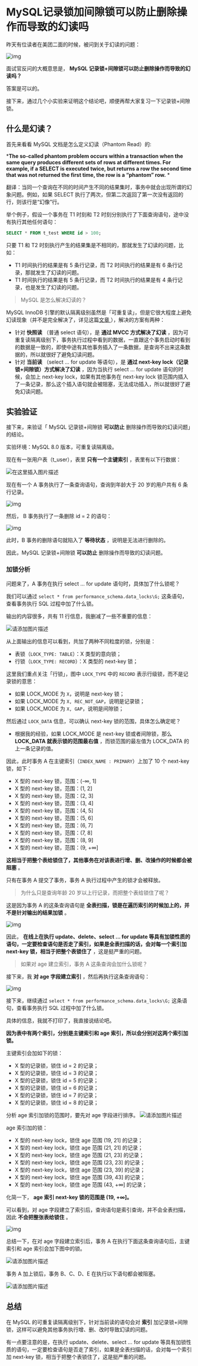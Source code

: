# MySQL记录锁加间隙锁可以防止删除操作而导致的幻读吗

昨天有位读者在美团二面的时候，被问到关于幻读的问题：

![img](./assets/MySQL记录锁加间隙锁可以防止删除操作而导致的幻读吗/1.png)

面试官反问的大概意思是， **MySQL 记录锁+间隙锁可以防止删除操作而导致的幻读吗？**  

答案是可以的。

接下来，通过几个小实验来证明这个结论吧，顺便再帮大家复习一下记录锁+间隙锁。

## 什么是幻读？

首先来看看 MySQL 文档是怎么定义幻读（Phantom Read）的:

 ***The so-called phantom problem occurs within a transaction when the same query produces different sets of rows at different times. For example, if a SELECT is executed twice, but returns a row the second time that was not returned the first time, the row is a “phantom” row.** * 

翻译：当同一个查询在不同的时间产生不同的结果集时，事务中就会出现所谓的幻象问题。例如，如果 SELECT 执行了两次，但第二次返回了第一次没有返回的行，则该行是“幻像”行。

举个例子，假设一个事务在 T1 时刻和 T2 时刻分别执行了下面查询语句，途中没有执行其他任何语句：

```sql
SELECT * FROM t_test WHERE id > 100;
```

只要 T1 和 T2 时刻执行产生的结果集是不相同的，那就发生了幻读的问题，比如：

- T1 时间执行的结果是有 5 条行记录，而 T2 时间执行的结果是有 6 条行记录，那就发生了幻读的问题。
- T1 时间执行的结果是有 5 条行记录，而 T2 时间执行的结果是有 4 条行记录，也是发生了幻读的问题。

> MySQL 是怎么解决幻读的？

MySQL InnoDB 引擎的默认隔离级别虽然是「可重复读」，但是它很大程度上避免幻读现象（并不是完全解决了，详见这篇[文章 ](https://xiaolincoding.com/mysql/transaction/phantom.html)），解决的方案有两种：

- 针对 **快照读** （普通 select 语句），是 **通过 MVCC 方式解决了幻读** ，因为可重复读隔离级别下，事务执行过程中看到的数据，一直跟这个事务启动时看到的数据是一致的，即使中途有其他事务插入了一条数据，是查询不出来这条数据的，所以就很好了避免幻读问题。
- 针对 **当前读** （select ... for update 等语句），是 **通过 next-key lock（记录锁+间隙锁）方式解决了幻读** ，因为当执行 select ... for update 语句的时候，会加上 next-key lock，如果有其他事务在 next-key lock 锁范围内插入了一条记录，那么这个插入语句就会被阻塞，无法成功插入，所以就很好了避免幻读问题。

## 实验验证

接下来，来验证「 MySQL 记录锁+间隙锁 **可以防止** 删除操作而导致的幻读问题」的结论。

实验环境：MySQL 8.0 版本，可重复读隔离级。

现在有一张用户表（t_user），表里 **只有一个主键索引** ，表里有以下行数据：

![在这里插入图片描述](./assets/MySQL记录锁加间隙锁可以防止删除操作而导致的幻读吗/2.png)

现在有一个 A 事务执行了一条查询语句，查询到年龄大于 20 岁的用户共有 6 条行记录。

![img](./assets/MySQL记录锁加间隙锁可以防止删除操作而导致的幻读吗/3.png)

然后， B 事务执行了一条删除 id = 2 的语句：

![img](./assets/MySQL记录锁加间隙锁可以防止删除操作而导致的幻读吗/4.png)

此时，B 事务的删除语句就陷入了 **等待状态** ，说明是无法进行删除的。

因此，MySQL 记录锁+间隙锁 **可以防止** 删除操作而导致的幻读问题。

### 加锁分析

问题来了，A 事务在执行 select ... for update 语句时，具体加了什么锁呢？

我们可以通过 `select * from performance_schema.data_locks\G;` 这条语句，查看事务执行 SQL 过程中加了什么锁。

输出的内容很多，共有 11 行信息，我删减了一些不重要的信息：

![请添加图片描述](./assets/MySQL记录锁加间隙锁可以防止删除操作而导致的幻读吗/5.png)

从上面输出的信息可以看到，共加了两种不同粒度的锁，分别是：

- 表锁（`LOCK_TYPE: TABLE`）：X 类型的意向锁；
- 行锁（`LOCK_TYPE: RECORD`）：X 类型的 next-key 锁；

这里我们重点关注「行锁」，图中 `LOCK_TYPE` 中的 `RECORD` 表示行级锁，而不是记录锁的意思：

- 如果 LOCK_MODE 为 `X`，说明是 next-key 锁；
- 如果 LOCK_MODE 为 `X, REC_NOT_GAP`，说明是记录锁；
- 如果 LOCK_MODE 为 `X, GAP`，说明是间隙锁；

然后通过 `LOCK_DATA` 信息，可以确认 next-key 锁的范围，具体怎么确定呢？

- 根据我的经验，如果 LOCK_MODE 是 next-key 锁或者间隙锁，那么  **LOCK_DATA 就表示锁的范围最右值** ，而锁范围的最左值为 LOCK_DATA 的上一条记录的值。

因此，此时事务 A 在主键索引（`INDEX_NAME : PRIMARY`）上加了 10 个 next-key 锁，如下：

- X 型的 next-key 锁，范围：(-∞, 1]
- X 型的 next-key 锁，范围：(1, 2]
- X 型的 next-key 锁，范围：(2, 3]
- X 型的 next-key 锁，范围：(3, 4]
- X 型的 next-key 锁，范围：(4, 5]
- X 型的 next-key 锁，范围：(5, 6]
- X 型的 next-key 锁，范围：(6, 7]
- X 型的 next-key 锁，范围：(7, 8]
- X 型的 next-key 锁，范围：(8, 9]
- X 型的 next-key 锁，范围：(9, +∞]

 **这相当于把整个表给锁住了，其他事务在对该表进行增、删、改操作的时候都会被阻塞** 。

只有在事务 A 提交了事务，事务 A 执行过程中产生的锁才会被释放。

> 为什么只是查询年龄 20 岁以上行记录，而把整个表给锁住了呢？

这是因为事务 A 的这条查询语句是 **全表扫描，锁是在遍历索引的时候加上的，并不是针对输出的结果加锁** 。

![img](./assets/MySQL记录锁加间隙锁可以防止删除操作而导致的幻读吗/6.png)

因此， **在线上在执行 update、delete、select ... for update 等具有加锁性质的语句，一定要检查语句是否走了索引，如果是全表扫描的话，会对每一个索引加 next-key 锁，相当于把整个表锁住了** ，这是挺严重的问题。

> 如果对 age 建立索引，事务 A 这条查询会加什么锁呢？

接下来，我 **对 age 字段建立索引** ，然后再执行这条查询语句：

![img](./assets/MySQL记录锁加间隙锁可以防止删除操作而导致的幻读吗/7.png)

接下来，继续通过 `select * from performance_schema.data_locks\G;` 这条语句，查看事务执行 SQL 过程中加了什么锁。

具体的信息，我就不打印了，我直接说结论吧。

 **因为表中有两个索引，分别是主键索引和 age 索引，所以会分别对这两个索引加锁。**  

主键索引会加如下的锁：

- X 型的记录锁，锁住 id = 2 的记录；
- X 型的记录锁，锁住 id = 3 的记录；
- X 型的记录锁，锁住 id = 5 的记录；
- X 型的记录锁，锁住 id = 6 的记录；
- X 型的记录锁，锁住 id = 7 的记录；
- X 型的记录锁，锁住 id = 8 的记录；

分析 age 索引加锁的范围时，要先对 age 字段进行排序。 ![请添加图片描述](https://img-blog.csdnimg.cn/b93b31af4eec416e9f00c2adc1f7d0c1.png)

age 索引加的锁：

- X 型的 next-key lock，锁住 age 范围 (19, 21] 的记录；
- X 型的 next-key lock，锁住 age 范围 (21, 21] 的记录；
- X 型的 next-key lock，锁住 age 范围 (21, 23] 的记录；
- X 型的 next-key lock，锁住 age 范围 (23, 23] 的记录；
- X 型的 next-key lock，锁住 age 范围 (23, 39] 的记录；
- X 型的 next-key lock，锁住 age 范围 (39, 43] 的记录；
- X 型的 next-key lock，锁住 age 范围 (43, +∞] 的记录；

化简一下， **age 索引 next-key 锁的范围是 (19, +∞]。**  

可以看到，对 age 字段建立了索引后，查询语句是索引查询，并不会全表扫描，因此 **不会把整张表给锁住** 。

![img](./assets/MySQL记录锁加间隙锁可以防止删除操作而导致的幻读吗/8.png)

总结一下，在对 age 字段建立索引后，事务 A 在执行下面这条查询语句后，主键索引和 age 索引会加下图中的锁。

![请添加图片描述](./assets/MySQL记录锁加间隙锁可以防止删除操作而导致的幻读吗/9.png)

事务 A 加上锁后，事务 B、C、D、E 在执行以下语句都会被阻塞。

![请添加图片描述](./assets/MySQL记录锁加间隙锁可以防止删除操作而导致的幻读吗/10.png)

## 总结

在 MySQL 的可重复读隔离级别下，针对当前读的语句会对 **索引** 加记录锁+间隙锁，这样可以避免其他事务执行增、删、改时导致幻读的问题。

有一点要注意的是，在执行 update、delete、select ... for update 等具有加锁性质的语句，一定要检查语句是否走了索引，如果是全表扫描的话，会对每一个索引加 next-key 锁，相当于把整个表锁住了，这是挺严重的问题。
